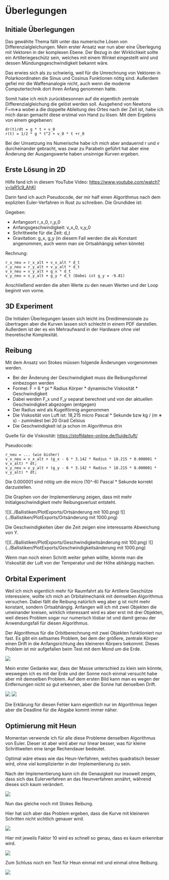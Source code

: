 # Überlegungen


## Initiale Überlegungen

Das gewählte Thema fällt unter das numerische Lösen von Differenzialgleichungen.
Mein erster Ansatz war nun aber eine Überlegung mit Vektoren in der komplexen Ebene.
Der Bezug in der Wirklichkeit sollte ein Artilleriegeschütz sein, welches mit einem Winkel eingestellt wird 
und dessen Mündungsgeschwindigkeit bekannt wäre.

Das erwies sich als zu schwierig, weil für die Umrechnung von Vektoren in Polarkoordinaten die Sinus und 
Cosinus Funktionen nötig sind. Außerdem gefiel mir die Waffenanalogie nicht, auch wenn die moderne Computertechnik 
dort ihren Anfang genommen hatte.

Somit habe ich mich zurückbesonnen auf die eigentlich zentrale Differenzialgleichung die gelöst werden soll.
Ausgehend von Newtons F=m∗a wobei a die doppelte Ableitung des Ortes nach der Zeit ist, habe ich mich daran gemacht 
diese erstmal von Hand zu lösen. Mit dem Ergebnis von einem gegebenen:

```
dr(t)/dt = g * t + v_0
r(t) = 1/2 * g * t^2 + v_0 * t +r_0
```

Bei der Umsetzung ins Numerische habe ich mich aber andauernd r und v durcheinander gebracht, was zwar zu 
Parabeln geführt hat aber eine Änderung der Ausgangswerte haben unsinnige Kurven ergeben.


## Erste Lösung in 2D

Hilfe fand ich in diesem YouTube Video: https://www.youtube.com/watch?v=IaR1c9_AhKI

Darin fand ich auch Pseudocode, der mir half einen Algorithmus nach dem expliziten Euler-Verfahren in Rust zu schreiben.
Die Grundidee ist:

Gegeben:
- Anfangsort r_x_0, r_y_0
- Anfangsgeschwindigkeit: v_x_0, v_y_0
- Schrittweite für die Zeit: d_t
- Gravitation: g_x, g_y (in diesem Fall werden die als Konstant angenommen, auch wenn man sie Ortsabhängig sehen könnte)

Rechnung:
```
r_x_neu = r_x_alt + v_x_alt * d_t
r_y_neu = r_y_alt + v_y_alt * d_t
v_x_neu = v_y_alt + g_x * d_t
v_y_neu = v_y_alt + g_y * d_t (Dabei ist g_y = -9.81)
```
Anschließend werden die alten Werte zu den neuen Werten und der Loop beginnt von vorne.


## 3D Experiment

Die Initialen Überlegungen lassen sich leicht ins Dreidimensionale zu übertragen aber die Kurven lassen sich
schlecht in einem PDF darstellen.
Außerdem ist der es ein Mehraufwand in der Hardware ohne viel theoretische Komplexität.


## Reibung

Mit dem Ansatz von Stokes müssen folgende Änderungen vorgenommen werden.
- Bei der Änderung der Geschwindigkeit muss die Reibungsformel einbezogen werden
- Formel: F = 6 * pi * Radius Körper * dynamische Viskosität * Geschwindigkeit 
- Dabei werden F_x und F_y separat berechnet und von der aktuellen Geschwindigkeit abgezogen (entgegen)
- Der Radius wird als Kugelförmig angenommen
- Die Viskosität von Luft ist: 18,215 micro Pascal * Sekunde bzw kg / (m ∗ s) - zumindest bei 20 Grad Celsius
- Die Geschwindigkeit ist ja schon im Algorithmus drin

Quelle für die Viskosität: https://stoffdaten-online.de/fluide/luft/

Pseudocode:
```
r_neu = ... (wie bisher)
v_x_neu = v_x_alt + (g_x - 6 * 3.142 * Radius * 18.215 * 0.000001 * v_x_alt) * dt;
v_y_neu = v_y_alt + (g_y - 6 * 3.142 * Radius * 18.215 * 0.000001 * v_y_alt) * dt;
```

Die 0.000001 sind nötig um die micro (10^-6) Pascal * Sekunde korrekt darzustellen.

Die Graphen von der Implementierung zeigen, dass mit mehr Initialgeschwindigkeit mehr Reibungsverlust entsteht.

![](../Ballistiken/PlotExports/Ortsänderung mit 100.png)
![](../Ballistiken/PlotExports/Ortsänderung mit 1000.png)

Die Geschwindigkeiten über die Zeit zeigen eine interessante Abweichung von Y.

![](../Ballistiken/PlotExports/Geschwindigkeitsänderung mit 100.png)
![](../Ballistiken/PlotExports/Geschwindigkeitsänderung mit 1000.png)

Wenn man noch einen Schritt weiter gehen wöllte, könnte man die Viskosität der Luft von der
Temperatur und der Höhe abhängig machen.


## Orbital Experiment

Weil ich mich eigentlich mehr für Raumfahrt als für Artillerie Geschütze interessiere, wollte ich mich
an Orbitalmechanik mit demselben Algorithmus versuchen.
Dabei fällt die Reibung natürlich weg aber g ist nicht mehr konstant, sondern Ortsabhängig.
Anfangen will ich mit zwei Objekten die umeinander kreisen, wirklich interessant wird es aber erst mit drei 
Objekten, weil dieses Problem sogar nur numerisch lösbar ist und damit genau der Anwendungsfall für diesen Algorithmus.

Der Algorithmus für die Orbitberechnung mit zwei Objekten funktioniert nur fast. Es gibt ein seltsames Problem, bei 
dem der größere, zentrale Körper einen Drift in die Anfangsrichtung des kleineren Körpers bekommt.
Dieses Problem ist mir aufgefallen beim Test mit dem Mond um die Erde.

![](../Ballistiken/PlotExports/MondUmDieErde.png)

Mein erster Gedanke war, dass der Masse unterschied zu klein sein könnte, weswegen ich es mit der Erde und der
Sonne noch einmal versucht habe aber mit demselben Problem.
Auf dem ersten Bild kann man es wegen der Entfernungen nicht so gut erkennen, aber die Sonne hat denselben Drift. 

![](../Ballistiken/PlotExports/ErdeUmDieSonne.png)
![](../Ballistiken/PlotExports/NurDieSonne.png)

Die Erklärung für diesen Fehler kann eigentlich nur im Algorithmus liegen aber die Deadline für die Abgabe kommt 
immer näher.

## Optimierung mit Heun

Momentan verwende ich für alle diese Probleme denselben Algorithmus von Euler. Dieser ist aber wird aber nur linear 
besser, was für kleine Schrittweiten eine lange Rechendauer bedeutet.

Optimal wäre etwas wie das Heun-Verfahren, welches quadratisch besser wird, ohne viel komplizierter in der 
Implementierung zu sein.

Nach der Implementierung kann ich die Genauigkeit nur insoweit zeigen, dass sich das Eulerverfahren an das 
Heunverfahren annährt, während dieses sich kaum verändert.

![](../Ballistiken/PlotExports/HeunVsEuler.png)

Nun das gleiche noch mit Stokes Reibung.

Hier hat sich aber das Problem ergeben, dass die Kurve mit kleineren Schritten nicht sichtlich genauer wird. 

![](../Ballistiken/PlotExports/Heun%20mit%20Reibung.png)

Hier mit jeweils Faktor 10 wird es schnell so genau, dass es kaum erkennbar wird.

![](../Ballistiken/PlotExports/HeunMitReibungMehr.png)

Zum Schluss noch ein Test für Heun einmal mit und einmal ohne Reibung.

![](../Ballistiken/PlotExports/HeunMitUndOhneReibung.png)
